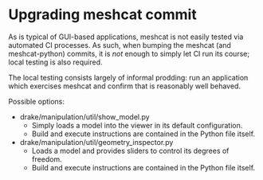# Upgrading meshcat commit

As is typical of GUI-based applications, meshcat is not easily tested via
automated CI processes. As such, when bumping the meshcat (and meshcat-python)
commits, it is _not_ enough to simply let CI run its course; local testing
is also required.

The local testing consists largely of informal prodding: run an application
which exercises meshcat and confirm that is reasonably well behaved.

Possible options:

  - drake/manipulation/util/show_model.py
    - Simply loads a model into the viewer in its default configuration.
    - Build and execute instructions are contained in the Python file itself.
  - drake/manipulation/util/geometry_inspector.py
    - Loads a model and provides sliders to control its degrees of freedom.
    - Build and execute instructions are contained in the Python file itself.

